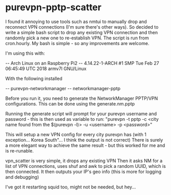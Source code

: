 # purevpn-pptp-scatter
I found it annoying to use tools such as nmtui to manually drop and reconnect VPN connections (I'm sure there's other ways).
So decided to write a simple bash script to drop any existing VPN connection and then randomly pick a new one to re-establish VPN.
The script is run from cron.hourly.
My bash is simple - so any improvements are welcome.


I'm using this with:

-- Arch Linux on an Raspberry Pi2
  -- 4.14.22-1-ARCH #1 SMP Tue Feb 27 06:45:49 UTC 2018 armv7l GNU/Linux

With the following installed

-- purevpn-networkmanager
-- networkmanager-pptp

Before you run it, you need to generate the NetworkManager PPTP/VPN configurations.
This can be done using the generate.nm.pptp

Running the generate script will prompt for your purevpn username and password - this is then used as variable to run:
  "purevpn -t pptp -c <city name found from the $(purevpn -l)> -u \<username\> -p \<password\>"
  
This will setup a new VPN config for every city purevpn has (with 1 exception... Korea South"... I think the output is not correct)
There is surely a more elegant way to achieve the same result - but this worked for me and is re-runable.

vpn_scatter is very simple, it drops any existing VPN
Then it asks NM for a list of VPN connections, uses shuf and awk to pick a random UUID, which is then connected.
It then outputs your IP's geo info (this is more for logging and debugging)

I've got it restarting squid too, might not be needed, but hey...
